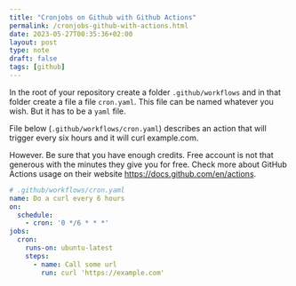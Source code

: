 ```yaml
---
title: "Cronjobs on Github with Github Actions"
permalink: /cronjobs-github-with-actions.html
date: 2023-05-27T00:35:36+02:00
layout: post
type: note
draft: false
tags: [github]
---
```


In the root of your repository create a folder `.github/workflows` and in that
folder create a file a file `cron.yaml`. This file can be named whatever you
wish. But it has to be a `yaml` file.

File below (`.github/workflows/cron.yaml`) describes an action that will trigger
every six hours and it will curl example.com.

However. Be sure that you have enough credits. Free account is not that generous
with the minutes they give you for free. Check more about GitHub Actions usage
on their website https://docs.github.com/en/actions.

```yaml
# .github/workflows/cron.yaml
name: Do a curl every 6 hours
on:
  schedule:
    - cron: '0 */6 * * *'
jobs:
  cron:
    runs-on: ubuntu-latest
    steps:
      - name: Call some url
        run: curl 'https://example.com'
```
